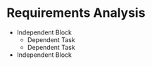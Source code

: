 # Requirements Analysis
- Independent Block
    - Dependent Task
    - Dependent Task
- Independent Block
